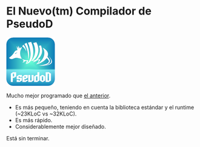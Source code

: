 # El Nuevo(tm) Compilador de PseudoD #

![Logo de PseudoD](./docs/logo-128.png)

Mucho mejor programado que [el anterior][pdc-v1].

- Es más pequeño, teniendo en cuenta la biblioteca estándar y el runtime
  (~23KLoC vs ~32KLoC).
- Es más rápido.
- Considerablemente mejor diseñado.

Está sin terminar.

[pdc-v1]: https://github.com/alinarezrangel/pseudod-v3
